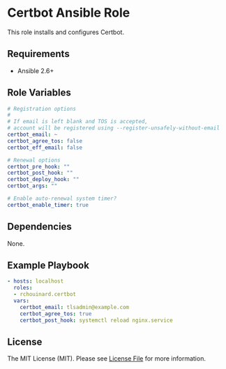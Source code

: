# Certbot Ansible Role

This role installs and configures Certbot.

## Requirements

* Ansible 2.6+

## Role Variables

``` yaml
# Registration options
#
# If email is left blank and TOS is accepted,
# account will be registered using --register-unsafely-without-email 
certbot_email: ~
certbot_agree_tos: false
certbot_eff_email: false

# Renewal options
certbot_pre_hook: ""
certbot_post_hook: ""
certbot_deploy_hook: ""
certbot_args: ""

# Enable auto-renewal system timer?
certbot_enable_timer: true
```

## Dependencies

None.

## Example Playbook

``` yaml
- hosts: localhost
  roles:
  - rchouinard.certbot
  vars:
    certbot_email: tlsadmin@example.com
    certbot_agree_tos: true
    certbot_post_hook: systemctl reload nginx.service
```

## License

The MIT License (MIT). Please see [License File](LICENSE.md) for more information.

